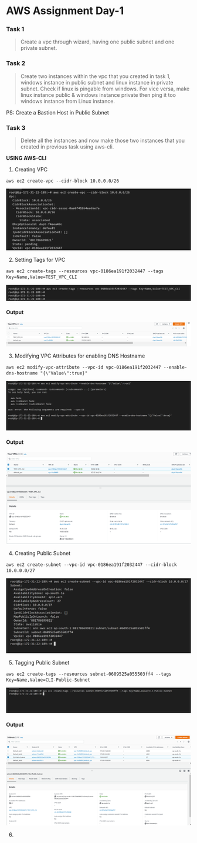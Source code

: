 # AWS Assignment Day-1

### Task 1

> Create a vpc through wizard, having one public subnet and one private subnet.

### Task 2

> Create two instances within the vpc that you created in task 1, windows instance in public subnet and linux instance in private subnet. Check if linux is pingable from windows.
For vice versa, make linux instance public & windows instance private then ping it too windows instance from Linux instance. 

PS: Create a Bastion Host in Public Subnet

### Task 3

> Delete all the instances and now make those two instances that you created in previous task using aws-cli.



**USING AWS-CLI**


1. Creating VPC

```
aws ec2 create-vpc --cidr-block 10.0.0.0/26
```

![Screenshots](Screenshots/1.png)


2. Setting Tags for VPC

```
aws ec2 create-tags --resources vpc-0186ea191f2032447 --tags Key=Name,Value=TEST_VPC_CLI
```

![Screenshots](Screenshots/2.png)

#### Output 

![Screenshots](Screenshots/3.png)


3. Modifying VPC Attributes for enabling DNS Hostname

```
aws ec2 modify-vpc-attribute --vpc-id vpc-0186ea191f2032447 --enable-dns-hostname "{\"Value\":true}"
```

![Screenshots](Screenshots/4.png)

#### Output

![Screenshots](Screenshots/5.png)


4. Creating Public Subnet

```
aws ec2 create-subnet --vpc-id vpc-0186ea191f2032447 --cidr-block 10.0.0.0/27
```

![Screenshots](Screenshots/6.png)


5. Tagging Public Subnet

```
aws ec2 create-tags --resources subnet-0609525a055503ff4 --tags Key=Name,Value=CLI-Public-Subnet
```

![Screenshots](Screenshots/7.png)

#### Output

![Screenshots](Screenshots/8.png)


6. 


